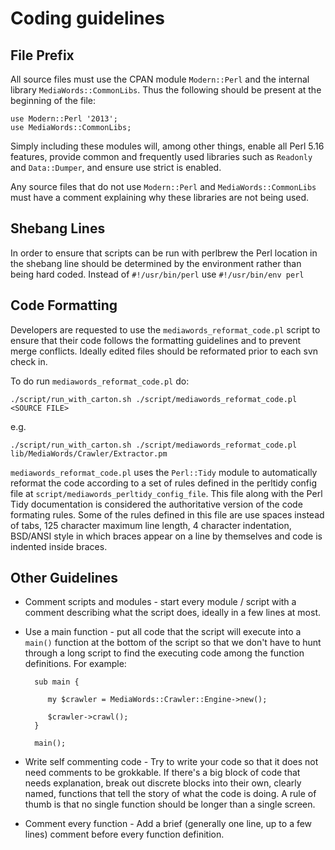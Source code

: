 # Coding guidelines

## File Prefix

All source files must use the CPAN module `Modern::Perl` and the internal library `MediaWords::CommonLibs`. Thus the following should be present at the beginning of the file: 

    use Modern::Perl '2013';
    use MediaWords::CommonLibs;

Simply including these modules will, among other things, enable all Perl 5.16 features, provide common and frequently used libraries such as `Readonly` and `Data::Dumper`, and ensure use strict is enabled.

Any source files that do not use `Modern::Perl` and `MediaWords::CommonLibs` must have a comment explaining why these libraries are not being used.

## Shebang Lines

In order to ensure that scripts can be run with perlbrew the Perl location in the shebang line should be determined by the environment rather than being hard coded. Instead of `#!/usr/bin/perl` use `#!/usr/bin/env perl`

## Code Formatting

Developers are requested to use the `mediawords_reformat_code.pl` script to ensure that their code follows the formatting guidelines and to prevent merge conflicts. Ideally edited files should be reformated prior to each svn check in. 

To do run `mediawords_reformat_code.pl` do:

    ./script/run_with_carton.sh ./script/mediawords_reformat_code.pl <SOURCE FILE>

e.g.

    ./script/run_with_carton.sh ./script/mediawords_reformat_code.pl lib/MediaWords/Crawler/Extractor.pm

`mediawords_reformat_code.pl` uses the `Perl::Tidy` module to automatically reformat the code according to a set of rules defined in the perltidy config file at `script/mediawords_perltidy_config_file`. This file along with the Perl Tidy documentation is considered the authoritative version of the code formating rules. Some of the rules defined in this file are use spaces instead of tabs, 125 character maximum line length, 4 character indentation, BSD/ANSI style in which braces appear on a line by themselves and code is indented inside braces.

## Other Guidelines

* Comment scripts and modules - start every module / script with a comment describing what the script does, ideally in a few lines at most.

* Use a main function - put all code that the script will execute into a `main()` function at the bottom of the script so that we don't have to hunt through a long script to find the executing code among the function definitions. For example:

        sub main {
           
           my $crawler = MediaWords::Crawler::Engine->new();
           
           $crawler->crawl();
        }
        
        main();

* Write self commenting code - Try to write your code so that it does not need comments to be grokkable. If there's a big block of code that needs explanation, break out discrete blocks into their own, clearly named, functions that tell the story of what the code is doing. A rule of thumb is that no single function should be longer than a single screen.

* Comment every function - Add a brief (generally one line, up to a few lines) comment before every function definition. 
